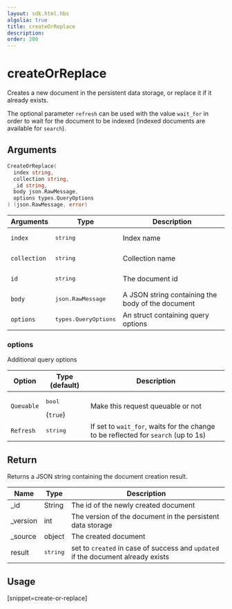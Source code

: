 ```yaml
---
layout: sdk.html.hbs
algolia: true
title: createOrReplace
description:
order: 200
---
```


# createOrReplace

Creates a new document in the persistent data storage, or replace it if it already exists.

The optional parameter `refresh` can be used with the value `wait_for` in order to wait for the document to be indexed (indexed documents are available for `search`).


## Arguments

```go
CreateOrReplace(
  index string, 
  collection string, 
  _id string, 
  body json.RawMessage, 
  options types.QueryOptions
) (json.RawMessage, error)
```

| Arguments | Type | Description |
| --- | --- | --- |
| `index` | <pre>string</pre> | Index name |
| `collection` | <pre>string</pre> | Collection name |
| `id` | <pre>string</pre> | The document id |
| `body` | <pre>json.RawMessage</pre> | A JSON string containing the body of the document |
| `options` | <pre>types.QueryOptions</pre> | An struct containing query options |


### options

Additional query options

| Option | Type (default) | Description |
| --- | --- | --- |
| `Queuable` | <pre>bool</pre>  (`true`) | Make this request queuable or not |
| `Refresh` | <pre>string</pre> | If set to `wait_for`, waits for the change to be reflected for `search` (up to 1s) |

## Return

Returns a JSON string containing the document creation result.

| Name | Type | Description
| --- | --- | ---
| _id | String | The id of the newly created document
| _version | int | The version of the document in the persistent data storage
| _source | object | The created document
| result | <pre>string</pre> | set to `created` in case of success and `updated` if the document already exists

## Usage

[snippet=create-or-replace]
